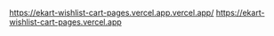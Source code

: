 https://ekart-wishlist-cart-pages.vercel.app.vercel.app/
https://ekart-wishlist-cart-pages.vercel.app